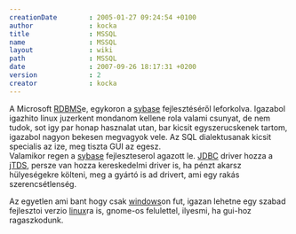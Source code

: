 ```yaml
---
creationDate        : 2005-01-27 09:24:54 +0100 
author              : kocka 
title               : MSSQL 
name                : MSSQL 
layout              : wiki 
path                : MSSQL 
date                : 2007-09-26 18:17:31 +0200 
version             : 2 
creator             : kocka 
---
```

A Microsoft [RDBMS](RDBMS.html)e, egykoron a [sybase](Sybase.html) fejlesztéséről leforkolva. Igazabol igazhito linux juzerkent mondanom kellene rola valami csunyat, de nem tudok, sot igy par honap hasznalat utan, bar kicsit egyszerucskenek tartom, igazabol nagyon bekesen megvagyok vele. Az SQL dialektusanak kicsit specialis az ize, meg tiszta GUI az egesz.<br/>
Valamikor regen a [sybase](Sybase.html) fejleszteserol agazott le. [JDBC](JDBC.html) driver hozza a [jTDS](jTDS.html), persze van hozza kereskedelmi driver is, ha pénzt akarsz hülyeségekre költeni, meg a gyártó is ad drivert, ami egy rakás szerencsétlenség.

Az egyetlen ami bant hogy csak [windows](Windows.html)on fut, igazan lehetne egy szabad fejlesztoi verzio [linux](Linux.html)ra is, gnome-os felulettel, ilyesmi, ha gui-hoz ragaszkodunk.
